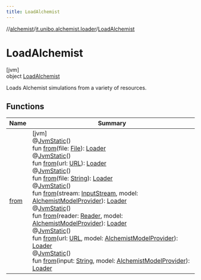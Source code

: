 ```yaml
---
title: LoadAlchemist
---
```

//[alchemist](../../../index.html)/[it.unibo.alchemist.loader](../index.html)/[LoadAlchemist](index.html)



# LoadAlchemist



[jvm]\
object [LoadAlchemist](index.html)

Loads Alchemist simulations from a variety of resources.



## Functions


| Name | Summary |
|---|---|
| [from](from.html) | [jvm]<br>@[JvmStatic](https://kotlinlang.org/api/latest/jvm/stdlib/kotlin.jvm/-jvm-static/index.html)()<br>fun [from](from.html)(file: [File](https://docs.oracle.com/javase/8/docs/api/java/io/File.html)): [Loader](../-loader/index.html)<br>@[JvmStatic](https://kotlinlang.org/api/latest/jvm/stdlib/kotlin.jvm/-jvm-static/index.html)()<br>fun [from](from.html)(url: [URL](https://docs.oracle.com/javase/8/docs/api/java/net/URL.html)): [Loader](../-loader/index.html)<br>@[JvmStatic](https://kotlinlang.org/api/latest/jvm/stdlib/kotlin.jvm/-jvm-static/index.html)()<br>fun [from](from.html)(file: [String](https://kotlinlang.org/api/latest/jvm/stdlib/kotlin/-string/index.html)): [Loader](../-loader/index.html)<br>@[JvmStatic](https://kotlinlang.org/api/latest/jvm/stdlib/kotlin.jvm/-jvm-static/index.html)()<br>fun [from](from.html)(stream: [InputStream](https://docs.oracle.com/javase/8/docs/api/java/io/InputStream.html), model: [AlchemistModelProvider](../-alchemist-model-provider/index.html)): [Loader](../-loader/index.html)<br>@[JvmStatic](https://kotlinlang.org/api/latest/jvm/stdlib/kotlin.jvm/-jvm-static/index.html)()<br>fun [from](from.html)(reader: [Reader](https://docs.oracle.com/javase/8/docs/api/java/io/Reader.html), model: [AlchemistModelProvider](../-alchemist-model-provider/index.html)): [Loader](../-loader/index.html)<br>@[JvmStatic](https://kotlinlang.org/api/latest/jvm/stdlib/kotlin.jvm/-jvm-static/index.html)()<br>fun [from](from.html)(url: [URL](https://docs.oracle.com/javase/8/docs/api/java/net/URL.html), model: [AlchemistModelProvider](../-alchemist-model-provider/index.html)): [Loader](../-loader/index.html)<br>@[JvmStatic](https://kotlinlang.org/api/latest/jvm/stdlib/kotlin.jvm/-jvm-static/index.html)()<br>fun [from](from.html)(input: [String](https://kotlinlang.org/api/latest/jvm/stdlib/kotlin/-string/index.html), model: [AlchemistModelProvider](../-alchemist-model-provider/index.html)): [Loader](../-loader/index.html) |

